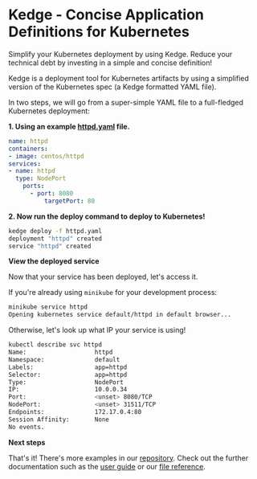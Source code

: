 # Kedge - Concise Application Definitions for Kubernetes

Simplify your Kubernetes deployment by using Kedge. Reduce your technical debt by investing in a simple and concise definition!

Kedge is a deployment tool for Kubernetes artifacts by using a simplified version of the Kubernetes spec (a Kedge formatted YAML file).

In two steps, we will go from a super-simple YAML file to a full-fledged Kubernetes deployment:

__1. Using an example [httpd.yaml](https://raw.githubusercontent.com/kedgeproject/kedge/master/examples/simplest/httpd.yaml) file.__

```yaml
name: httpd
containers:
- image: centos/httpd
services:
- name: httpd
  type: NodePort
    ports:
      - port: 8080
          targetPort: 80
```

__2. Now run the deploy command to deploy to Kubernetes!__

```sh
kedge deploy -f httpd.yaml
deployment "httpd" created
service "httpd" created
```

__View the deployed service__

Now that your service has been deployed, let's access it.

If you're already using `minikube` for your development process:

```sh
minikube service httpd
Opening kubernetes service default/httpd in default browser...
```

Otherwise, let's look up what IP your service is using!

```sh
kubectl describe svc httpd
Name:                   httpd
Namespace:              default
Labels:                 app=httpd
Selector:               app=httpd
Type:                   NodePort
IP:                     10.0.0.34
Port:                   <unset> 8080/TCP
NodePort:               <unset> 31511/TCP
Endpoints:              172.17.0.4:80
Session Affinity:       None
No events.
```

__Next steps__

That's it! There's more examples in our [repository](https://github.com/kedgeproject/kedge/tree/master/examples). Check out the further documentation such as the [user guide](/docs/user_guide.md) or our [file reference](/docs/file_reference.md).
